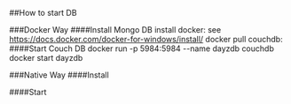 ##How to start DB

###Docker Way
####Install Mongo DB
install docker: see https://docs.docker.com/docker-for-windows/install/
docker pull couchdb:
####Start Couch DB
docker run -p 5984:5984 --name dayzdb couchdb
docker start dayzdb

###Native Way
####Install

####Start